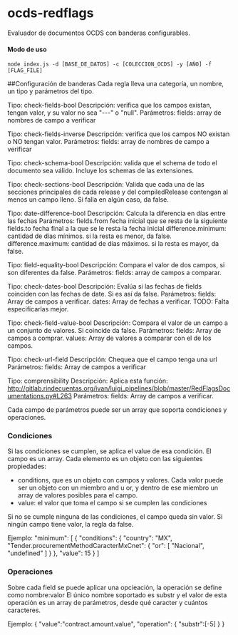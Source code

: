 # ocds-redflags
Evaluador de documentos OCDS con banderas configurables.

#### Modo de uso

    node index.js -d [BASE_DE_DATOS] -c [COLECCION_OCDS] -y [AÑO] -f [FLAG_FILE]

##Configuración de banderas
Cada regla lleva una categoría, un nombre, un tipo y parámetros del tipo.

Tipo: check-fields-bool
Descripción: verifica que los campos existan, tengan valor, y su valor no sea "---" o "null".
Parámetros:
fields: array de nombres de campo a verificar

Tipo: check-fields-inverse
Descripción: verifica que los campos NO existan o NO tengan valor.
Parámetros:
fields: array de nombres de campo a verificar

Tipo: check-schema-bool
Descripción: valida que el schema de todo el documento sea válido. Incluye los schemas de las extensiones.

Tipo: check-sections-bool
Descripción: Valida que cada una de las secciones principales de cada release y del compiledRelease contengan al menos un campo lleno. Si falla en algún caso, da false.

Tipo: date-difference-bool
Descripción: Calcula la diferencia en días entre las fechas
Parámetros:
fields.from fecha inicial que se resta de la siguiente
fields.to fecha final a la que se le resta la fecha inicial
difference.minimum: cantidad de días mínimos. si la resta es menor, da false.
difference.maximum: cantidad de días máximos. si la resta es mayor, da false.

Tipo: field-equality-bool
Descripción: Compara el valor de dos campos, si son diferentes da false.
Parámetros:
fields: array de campos a comparar.

Tipo: check-dates-bool
Descripción: Evalúa si las fechas de fields coinciden con las fechas de date. Si es así da false.
Parámetros:
fields: Array de campos a verificar.
dates: Array de fechas a verificar. TODO: Falta especificarlas mejor.

Tipo: check-field-value-bool
Descripción: Compara el valor de un campo a un conjunto de valores. Si coincide da false.
Parámetros:
fields: Array de campos a comprar.
values: Array de valores a comparar con el de los campos.

Tipo: check-url-field
Descripción: Chequea que el campo tenga una url
Parámetros:
fields: Array de campos a verificar

Tipo: comprensibility
Descripción: Aplica esta función: http://gitlab.rindecuentas.org/ivan/luigi_pipelines/blob/master/RedFlagsDocumentations.py#L263
Parámetros:
fields: Array de campos a verificar.

Cada campo de parámetros puede ser un array que soporta condiciones y operaciones.

### Condiciones
Si las condiciones se cumplen, se aplica el value de esa condición.
El campo es un array. Cada elemento es un objeto con las siguientes propiedades:
- conditions, que es un objeto con campos y valores. Cada valor puede ser un objeto con un miembro and u or, y dentro de ese miembro un array de valores posibles para el campo.
- value: el valor que toma el campo si se cumplen las condiciones

Si no se cumple ninguna de las condiciones, el campo queda sin valor. Si ningún campo tiene valor, la regla da false.

Ejemplo:
"minimum": [
  {
    "conditions": {
      "country": "MX",
      "Tender.procurementMethodCaracterMxCnet": {
        "or": [
          "Nacional",
          "undefined"
        ]
      }
    },
    "value": 15
  }
]

### Operaciones
Sobre cada field se puede aplicar una opcieación, la operación se define como nombre:valor
El único nombre soportado es substr y el valor de esta operación es un array de parámetros, desde qué caracter y cuántos caracteres.


Ejemplo:
{
  "value":"contract.amount.value",
  "operation": {
  "substr":[-5]
  }
}
